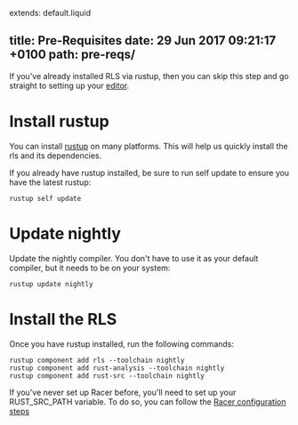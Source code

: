 extends: default.liquid

title: Pre-Requisites
date: 29 Jun 2017 09:21:17 +0100
path: pre-reqs/
---

If you've already installed RLS via rustup, then you can skip this step and
go straight to setting up your [editor](/editors/).

# Install rustup

You can install [rustup](http://rustup.rs/) on many platforms. This will help us quickly install the
rls and its dependencies.

If you already have rustup installed, be sure to run self update to ensure you have the latest rustup:

```
rustup self update
```

# Update nightly

Update the nightly compiler. You don't have to use it as your default compiler, but it needs to be on your system:

```
rustup update nightly
```

# Install the RLS

Once you have rustup installed, run the following commands:

```
rustup component add rls --toolchain nightly
rustup component add rust-analysis --toolchain nightly
rustup component add rust-src --toolchain nightly
```

If you've never set up Racer before, you'll need to set up your RUST_SRC_PATH variable. To do so, 
you can follow the [Racer configuration steps](https://github.com/phildawes/racer#configuration)
